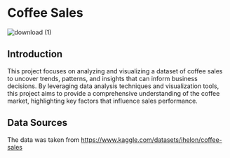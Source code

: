 # Coffee Sales

![download (1)](https://github.com/user-attachments/assets/a49793ca-4a32-4881-83f6-5823159f53ca)

## Introduction
This project focuses on analyzing and visualizing a dataset of coffee sales to uncover trends, patterns, and insights that can inform business decisions. By leveraging data analysis techniques and visualization tools, this project aims to provide a comprehensive understanding of the coffee market, highlighting key factors that influence sales performance.

## Data Sources
The data was taken from https://www.kaggle.com/datasets/ihelon/coffee-sales
